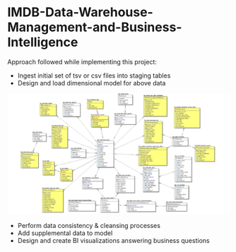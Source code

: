# IMDB-Data-Warehouse-Management-and-Business-Intelligence


Approach followed while implementing this project:

 - Ingest initial set of tsv or csv files into staging tables
 - Design and load dimensional model for above data
 
 ![Image](DimensionalModel.PNG)
 
 - Perform data consistency & cleansing processes
 - Add supplemental data to model
 - Design and create BI visualizations answering business questions
 
 
